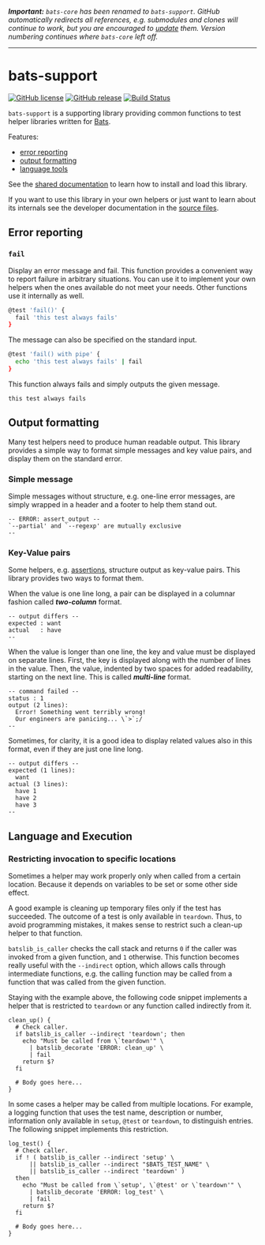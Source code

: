 _**Important:** `bats-core` has been renamed to `bats-support`. GitHub
automatically redirects all references, e.g. submodules and clones will
continue to work, but you are encouraged to [update][github-rename]
them. Version numbering continues where `bats-core` left off._

[github-rename]: https://help.github.com/articles/renaming-a-repository/

---

# bats-support

[![GitHub license](https://img.shields.io/badge/license-CC0-blue.svg)](https://raw.githubusercontent.com/ztombol/bats-support/master/LICENSE)
[![GitHub release](https://img.shields.io/github/release/ztombol/bats-support.svg)](https://github.com/ztombol/bats-support/releases/latest)
[![Build Status](https://travis-ci.org/ztombol/bats-support.svg?branch=master)](https://travis-ci.org/ztombol/bats-support)

`bats-support` is a supporting library providing common functions to
test helper libraries written for [Bats][bats].

Features:

- [error reporting](#error-reporting)
- [output formatting](#output-formatting)
- [language tools](#language-and-execution)

See the [shared documentation][bats-docs] to learn how to install and
load this library.

If you want to use this library in your own helpers or just want to
learn about its internals see the developer documentation in the [source
files](src).

## Error reporting

### `fail`

Display an error message and fail. This function provides a convenient
way to report failure in arbitrary situations. You can use it to
implement your own helpers when the ones available do not meet your
needs. Other functions use it internally as well.

```bash
@test 'fail()' {
  fail 'this test always fails'
}
```

The message can also be specified on the standard input.

```bash
@test 'fail() with pipe' {
  echo 'this test always fails' | fail
}
```

This function always fails and simply outputs the given message.

```
this test always fails
```

## Output formatting

Many test helpers need to produce human readable output. This library
provides a simple way to format simple messages and key value pairs, and
display them on the standard error.

### Simple message

Simple messages without structure, e.g. one-line error messages, are
simply wrapped in a header and a footer to help them stand out.

```
-- ERROR: assert_output --
`--partial' and `--regexp' are mutually exclusive
--
```

### Key-Value pairs

Some helpers, e.g. [assertions][bats-assert], structure output as
key-value pairs. This library provides two ways to format them.

When the value is one line long, a pair can be displayed in a columnar
fashion called **_two-column_** format.

```
-- output differs --
expected : want
actual   : have
--
```

When the value is longer than one line, the key and value must be
displayed on separate lines. First, the key is displayed along with the
number of lines in the value. Then, the value, indented by two spaces
for added readability, starting on the next line. This is called
**_multi-line_** format.

```
-- command failed --
status : 1
output (2 lines):
  Error! Something went terribly wrong!
  Our engineers are panicing... \`>`;/
--
```

Sometimes, for clarity, it is a good idea to display related values also
in this format, even if they are just one line long.

```
-- output differs --
expected (1 lines):
  want
actual (3 lines):
  have 1
  have 2
  have 3
--
```

## Language and Execution

### Restricting invocation to specific locations

Sometimes a helper may work properly only when called from a certain
location. Because it depends on variables to be set or some other side
effect.

A good example is cleaning up temporary files only if the test has
succeeded. The outcome of a test is only available in `teardown`. Thus,
to avoid programming mistakes, it makes sense to restrict such a
clean-up helper to that function.

`batslib_is_caller` checks the call stack and returns `0` if the caller
was invoked from a given function, and `1` otherwise. This function
becomes really useful with the `--indirect` option, which allows calls
through intermediate functions, e.g. the calling function may be called
from a function that was called from the given function.

Staying with the example above, the following code snippet implements a
helper that is restricted to `teardown` or any function called
indirectly from it.

```shell
clean_up() {
  # Check caller.
  if batslib_is_caller --indirect 'teardown'; then
    echo "Must be called from \`teardown'" \
      | batslib_decorate 'ERROR: clean_up' \
      | fail
    return $?
  fi

  # Body goes here...
}
```

In some cases a helper may be called from multiple locations. For
example, a logging function that uses the test name, description or
number, information only available in `setup`, `@test` or `teardown`, to
distinguish entries. The following snippet implements this restriction.

```shell
log_test() {
  # Check caller.
  if ! ( batslib_is_caller --indirect 'setup' \
      || batslib_is_caller --indirect "$BATS_TEST_NAME" \
      || batslib_is_caller --indirect 'teardown' )
  then
    echo "Must be called from \`setup', \`@test' or \`teardown'" \
      | batslib_decorate 'ERROR: log_test' \
      | fail
    return $?
  fi

  # Body goes here...
}
```

<!-- REFERENCES -->

[bats]: https://github.com/sstephenson/bats
[bats-docs]: https://github.com/ztombol/bats-docs
[bats-assert]: https://github.com/ztombol/bats-assert
